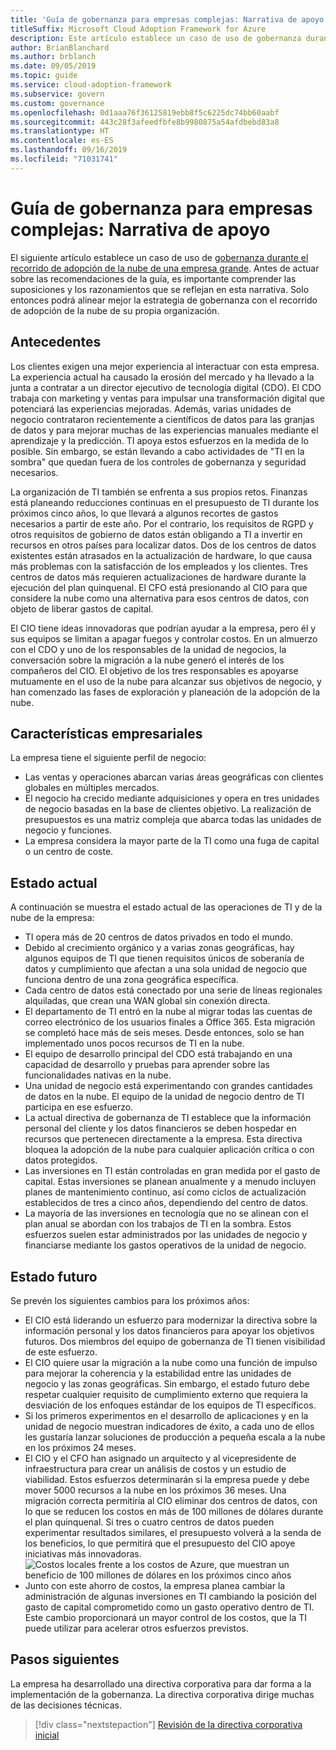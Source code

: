 ```yaml
---
title: 'Guía de gobernanza para empresas complejas: Narrativa de apoyo'
titleSuffix: Microsoft Cloud Adoption Framework for Azure
description: Este artículo establece un caso de uso de gobernanza durante el recorrido de adopción de la nube de una empresa compleja.
author: BrianBlanchard
ms.author: brblanch
ms.date: 09/05/2019
ms.topic: guide
ms.service: cloud-adoption-framework
ms.subservice: govern
ms.custom: governance
ms.openlocfilehash: 0d1aaa76f36125819ebb8f5c6225dc74bb60aabf
ms.sourcegitcommit: 443c28f3afeedfbfe8b9980875a54afdbebd83a8
ms.translationtype: HT
ms.contentlocale: es-ES
ms.lasthandoff: 09/16/2019
ms.locfileid: "71031741"
---
```

# <a name="governance-guide-for-complex-enterprises-the-supporting-narrative"></a>Guía de gobernanza para empresas complejas: Narrativa de apoyo

El siguiente artículo establece un caso de uso de [gobernanza durante el recorrido de adopción de la nube de una empresa grande](./index.md). Antes de actuar sobre las recomendaciones de la guía, es importante comprender las suposiciones y los razonamientos que se reflejan en esta narrativa. Solo entonces podrá alinear mejor la estrategia de gobernanza con el recorrido de adopción de la nube de su propia organización.

## <a name="back-story"></a>Antecedentes

Los clientes exigen una mejor experiencia al interactuar con esta empresa. La experiencia actual ha causado la erosión del mercado y ha llevado a la junta a contratar a un director ejecutivo de tecnología digital (CDO). El CDO trabaja con marketing y ventas para impulsar una transformación digital que potenciará las experiencias mejoradas. Además, varias unidades de negocio contrataron recientemente a científicos de datos para las granjas de datos y para mejorar muchas de las experiencias manuales mediante el aprendizaje y la predicción. TI apoya estos esfuerzos en la medida de lo posible. Sin embargo, se están llevando a cabo actividades de "TI en la sombra" que quedan fuera de los controles de gobernanza y seguridad necesarios.

La organización de TI también se enfrenta a sus propios retos. Finanzas está planeando reducciones continuas en el presupuesto de TI durante los próximos cinco años, lo que llevará a algunos recortes de gastos necesarios a partir de este año. Por el contrario, los requisitos de RGPD y otros requisitos de gobierno de datos están obligando a TI a invertir en recursos en otros países para localizar datos. Dos de los centros de datos existentes están atrasados en la actualización de hardware, lo que causa más problemas con la satisfacción de los empleados y los clientes. Tres centros de datos más requieren actualizaciones de hardware durante la ejecución del plan quinquenal. El CFO está presionando al CIO para que considere la nube como una alternativa para esos centros de datos, con objeto de liberar gastos de capital.

El CIO tiene ideas innovadoras que podrían ayudar a la empresa, pero él y sus equipos se limitan a apagar fuegos y controlar costos. En un almuerzo con el CDO y uno de los responsables de la unidad de negocios, la conversación sobre la migración a la nube generó el interés de los compañeros del CIO. El objetivo de los tres responsables es apoyarse mutuamente en el uso de la nube para alcanzar sus objetivos de negocio, y han comenzado las fases de exploración y planeación de la adopción de la nube.

## <a name="business-characteristics"></a>Características empresariales

La empresa tiene el siguiente perfil de negocio:

- Las ventas y operaciones abarcan varias áreas geográficas con clientes globales en múltiples mercados.
- El negocio ha crecido mediante adquisiciones y opera en tres unidades de negocio basadas en la base de clientes objetivo. La realización de presupuestos es una matriz compleja que abarca todas las unidades de negocio y funciones.
- La empresa considera la mayor parte de la TI como una fuga de capital o un centro de coste.

## <a name="current-state"></a>Estado actual

A continuación se muestra el estado actual de las operaciones de TI y de la nube de la empresa:

- TI opera más de 20 centros de datos privados en todo el mundo.
- Debido al crecimiento orgánico y a varias zonas geográficas, hay algunos equipos de TI que tienen requisitos únicos de soberanía de datos y cumplimiento que afectan a una sola unidad de negocio que funciona dentro de una zona geográfica específica.
- Cada centro de datos está conectado por una serie de líneas regionales alquiladas, que crean una WAN global sin conexión directa.
- El departamento de TI entró en la nube al migrar todas las cuentas de correo electrónico de los usuarios finales a Office 365. Esta migración se completó hace más de seis meses. Desde entonces, solo se han implementado unos pocos recursos de TI en la nube.
- El equipo de desarrollo principal del CDO está trabajando en una capacidad de desarrollo y pruebas para aprender sobre las funcionalidades nativas en la nube.
- Una unidad de negocio está experimentando con grandes cantidades de datos en la nube. El equipo de la unidad de negocio dentro de TI participa en ese esfuerzo.
- La actual directiva de gobernanza de TI establece que la información personal del cliente y los datos financieros se deben hospedar en recursos que pertenecen directamente a la empresa. Esta directiva bloquea la adopción de la nube para cualquier aplicación crítica o con datos protegidos.
- Las inversiones en TI están controladas en gran medida por el gasto de capital. Estas inversiones se planean anualmente y a menudo incluyen planes de mantenimiento continuo, así como ciclos de actualización establecidos de tres a cinco años, dependiendo del centro de datos.
- La mayoría de las inversiones en tecnología que no se alinean con el plan anual se abordan con los trabajos de TI en la sombra. Estos esfuerzos suelen estar administrados por las unidades de negocio y financiarse mediante los gastos operativos de la unidad de negocio.

## <a name="future-state"></a>Estado futuro

Se prevén los siguientes cambios para los próximos años:

- El CIO está liderando un esfuerzo para modernizar la directiva sobre la información personal y los datos financieros para apoyar los objetivos futuros. Dos miembros del equipo de gobernanza de TI tienen visibilidad de este esfuerzo.
- El CIO quiere usar la migración a la nube como una función de impulso para mejorar la coherencia y la estabilidad entre las unidades de negocio y las zonas geográficas. Sin embargo, el estado futuro debe respetar cualquier requisito de cumplimiento externo que requiera la desviación de los enfoques estándar de los equipos de TI específicos.
- Si los primeros experimentos en el desarrollo de aplicaciones y en la unidad de negocio muestran indicadores de éxito, a cada uno de ellos les gustaría lanzar soluciones de producción a pequeña escala a la nube en los próximos 24 meses.
- El CIO y el CFO han asignado un arquitecto y al vicepresidente de infraestructura para crear un análisis de costos y un estudio de viabilidad. Estos esfuerzos determinarán si la empresa puede y debe mover 5000 recursos a la nube en los próximos 36 meses. Una migración correcta permitiría al CIO eliminar dos centros de datos, con lo que se reducen los costos en más de 100 millones de dólares durante el plan quinquenal. Si tres o cuatro centros de datos pueden experimentar resultados similares, el presupuesto volverá a la senda de los beneficios, lo que permitirá que el presupuesto del CIO apoye iniciativas más innovadoras.
    ![Costos locales frente a los costos de Azure, que muestran un beneficio de 100 millones de dólares en los próximos cinco años](../../../_images/govern/calculator-enterprise.png)
- Junto con este ahorro de costos, la empresa planea cambiar la administración de algunas inversiones en TI cambiando la posición del gasto de capital comprometido como un gasto operativo dentro de TI. Este cambio proporcionará un mayor control de los costos, que la TI puede utilizar para acelerar otros esfuerzos previstos.

## <a name="next-steps"></a>Pasos siguientes

La empresa ha desarrollado una directiva corporativa para dar forma a la implementación de la gobernanza. La directiva corporativa dirige muchas de las decisiones técnicas.

> [!div class="nextstepaction"]
> [Revisión de la directiva corporativa inicial](./initial-corporate-policy.md)
